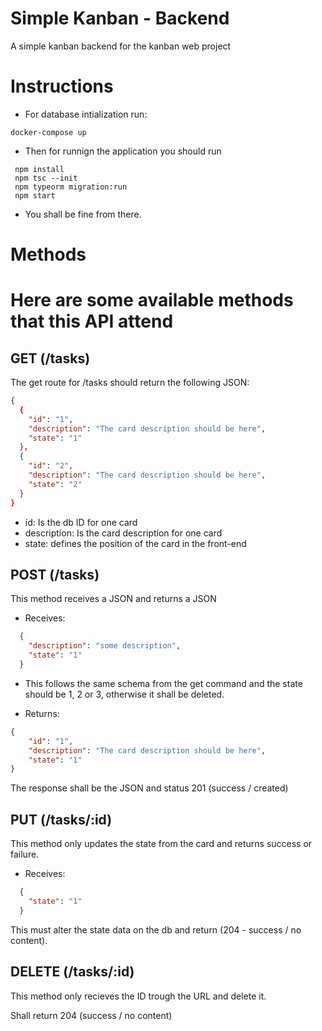 # Simple Kanban - Backend
 A simple kanban backend for the kanban web project

# Instructions
 - For database intialization run:
  ```
  docker-compose up
  ```

  - Then for runnign the application you should run
 ```
  npm install
  npm tsc --init
  npm typeorm migration:run
  npm start
 ```

  - You shall be fine from there.

# Methods

  Here are some available methods that this API attend
  ===
  ## GET (/tasks)
  The get route for /tasks should return the following JSON:
  ```json
  {
    {
      "id": "1",
      "description": "The card description should be here",
      "state": "1"
    },
    {
      "id": "2",
      "description": "The card description should be here",
      "state": "2"
    }
  }
  ```

  - id: Is the db ID for one card
  - description: Is the card description for one card
  - state: defines the position of the card in the front-end


  ## POST (/tasks)
  This method receives a JSON and returns a JSON

  - Receives:
  ```json
    {
      "description": "some description",
      "state": "1"
    }
  ```

  - This follows the same schema from the get command and the state should be 1, 2 or 3, otherwise it shall be deleted.

  - Returns:
  ```json
  {
      "id": "1",
      "description": "The card description should be here",
      "state": "1"
  }
  ```

  The response shall be the JSON and status 201 (success / created)

  ## PUT (/tasks/:id)
  This method only updates the state from the card and returns success or failure.

  - Receives:
  ```json
    {
      "state": "1"
    }
  ```

  This must alter the state data on the db and return (204 - success / no content).

  ## DELETE (/tasks/:id)
  This method only recieves the ID trough the URL and delete it.

  Shall return 204 (success / no content)
